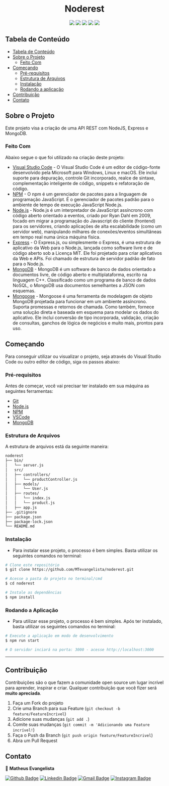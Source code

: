 <h1 align="center">Noderest</h1>
<p align="center">
  <img src="https://img.shields.io/badge/NPM-v6.14.4-red" />
  <img src="https://img.shields.io/badge/NodeJs-v12.16.2-green" />
  <img src="https://img.shields.io/badge/Express-v4.17.1-lightgrey" />
  <img src="https://img.shields.io/badge/MongoDB-v4.2.8-lightgreen" />
  <img src="https://img.shields.io/badge/Mongoose-v5.9.26-lightgrey" />
</p>

## Tabela de Conteúdo

- [Tabela de Conteúdo](#tabela-de-conte%C3%BAdo)
- [Sobre o Projeto](#sobre-o-projeto)
  - [Feito Com](#feito-com)
- [Começando](#come%C3%A7ando)
  - [Pré-requisitos](#pr%C3%A9-requisitos)
  - [Estrutura de Arquivos](#estrutura-de-arquivos)
  - [Instalação](#instala%C3%A7%C3%A3o)
  - [Rodando a aplicação](#rodando-a-aplica%C3%A7%C3%A3o)
- [Contribuição](#contribui%C3%A7%C3%A3o)
- [Contato](#contato)

## Sobre o Projeto

Este projeto visa a criação de uma API REST com NodeJS, Express e MongoDB.

### Feito Com

Abaixo segue o que foi utilizado na criação deste projeto:

- [Visual Studio Code](https://code.visualstudio.com/) - O Visual Studio Code é um editor de código-fonte desenvolvido pela Microsoft para Windows, Linux e macOS. Ele inclui suporte para depuração, controle Git incorporado, realce de sintaxe, complementação inteligente de código, snippets e refatoração de código.
- [NPM](https://www.npmjs.com/) - O npm é um gerenciador de pacotes para a linguagem de programação JavaScript. É o gerenciador de pacotes padrão para o ambiente de tempo de execução JavaScript Node.js.
- [Node.js](https://nodejs.org/en/) - Node.js é um interpretador de JavaScript assíncrono com código aberto orientado a eventos, criado por Ryan Dahl em 2009, focado em migrar a programação do Javascript do cliente (frontend) para os servidores, criando aplicações de alta escalabilidade (como um servidor web), manipulando milhares de conexões/eventos simultâneas em tempo real numa única máquina física.
- [Express](https://expressjs.com/pt-br/) - O Express.js, ou simplesmente o Express, é uma estrutura de aplicativo da Web para o Node.js, lançada como software livre e de código aberto sob a Licença MIT. Ele foi projetado para criar aplicativos da Web e APIs. Foi chamado de estrutura de servidor padrão de fato para o Node.js.
- [MongoDB](https://www.mongodb.com/) - MongoDB é um software de banco de dados orientado a documentos livre, de código aberto e multiplataforma, escrito na linguagem C++. Classificado como um programa de banco de dados NoSQL, o MongoDB usa documentos semelhantes a JSON com esquemas. 
- [Mongoose](https://mongoosejs.com/) - Mongoose é uma ferramenta de modelagem de objeto MongoDB projetada para funcionar em um ambiente assíncrono. Suporta promessas e retornos de chamada. Como também, fornece uma solução direta e baseada em esquema para modelar os dados do aplicativo. Ele inclui conversão de tipo incorporada, validação, criação de consultas, ganchos de lógica de negócios e muito mais, prontos para uso.

## Começando

Para conseguir utilizar ou visualizar o projeto, seja através do Visual Studio Code ou outro editor de código, siga os passos abaixo:

### Pré-requisitos

Antes de começar, você vai precisar ter instalado em sua máquina as seguintes ferramentas:
- [Git](https://git-scm.com)
- [Node.js](https://nodejs.org/en/)
- [NPM](https://www.npmjs.com/get-npm)
- [VSCode](https://code.visualstudio.com/)
- [MongoDB](https://docs.mongodb.com/manual/administration/install-community/)

### Estrutura de Arquivos

A estrutura de arquivos está da seguinte maneira:

```bash
noderest
├── bin/  
│   └── server.js
│   src/
│   ├── controllers/
│   │   └── productController.js
│   ├── models/
│   │   └── User.js
│   ├── routes/
│   │   └── index.js
│   │   └── product.js
│   ├── app.js
├── .gitignore
├── package.json
├── package-lock.json
└── README.md
```

### Instalação

- Para instalar esse projeto, o processo é bem simples. Basta utilizar os seguintes comandos no terminal:

```bash
# Clone este repositório
$ git clone https://github.com/MTevangelista/noderest.git

# Acesse a pasta do projeto no terminal/cmd
$ cd noderest

# Instale as dependências
$ npm install 
```

### Rodando a Aplicação

- Para utilizar esse projeto, o processo é bem simples. Após ter instalado, basta utilizar os seguintes comandos no terminal:

```bash
# Execute a aplicação em modo de desenvolvimento
$ npm run start

# O servidor inciará na porta: 3000 - acesse http://localhost:3000 
```

---

## Contribuição

Contribuições são o que fazem a comunidade open source um lugar incrível para aprender, inspirar e criar. Qualquer contribuição que você fizer será **muito apreciada**.

1. Faça um Fork do projeto
2. Crie uma Branch para sua Feature (`git checkout -b feature/FeatureIncrivel`)
3. Adicione suas mudanças (`git add .`)
4. Comite suas mudanças (`git commit -m 'Adicionando uma Feature incrível!`)
5. Faça o Push da Branch (`git push origin feature/FeatureIncrivel`)
6. Abra um Pull Request

## Contato

👤  **Matheus Evangelista**

[![Github Badge](https://img.shields.io/badge/-Github-000?style=flat-square&logo=Github&logoColor=white&link=https://github.com/MTevangelista)](https://github.com/MTevangelista)
[![Linkedin Badge](https://img.shields.io/badge/-LinkedIn-blue?style=flat-square&logo=Linkedin&logoColor=white&link=https://www.linkedin.com/in/matheus01/)](https://www.linkedin.com/in/matheus01/)
[![Gmail Badge](https://img.shields.io/badge/-Gmail-c14438?style=flat-square&logo=Gmail&logoColor=white&link=mailto:matheusevangelistadev@gmail.com)](mailto:matheusevangelistadev@gmail.com)
[![Instagram Badge](https://img.shields.io/badge/-Instagram-ba164a?style=flat-square&logo=Instagram&logoColor=white&link=https://www.instagram.com/_matheusrj/?hl=pt-br)](https://www.instagram.com/_matheusrj/?hl=pt-br)
